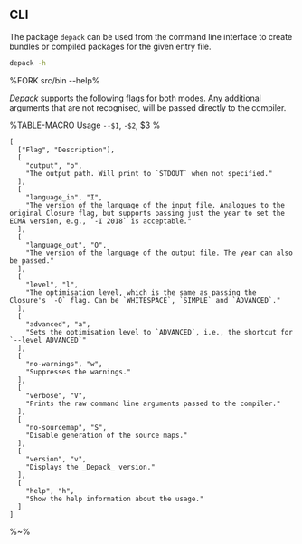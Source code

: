 ## **CLI**

The package `depack` can be used from the command line interface to create bundles or compiled packages for the given entry file.

```sh
depack -h
```

%FORK src/bin --help%

_Depack_ supports the following flags for both modes. Any additional arguments that are not recognised, will be passed directly to the compiler.

%TABLE-MACRO Usage
  `--$1`\, `-$2`, $3
%

```table Usage
[
  ["Flag", "Description"],
  [
    "output", "o",
    "The output path. Will print to `STDOUT` when not specified."
  ],
  [
    "language_in", "I",
    "The version of the language of the input file. Analogues to the original Closure flag, but supports passing just the year to set the ECMA version, e.g., `-I 2018` is acceptable."
  ],
  [
    "language_out", "O",
    "The version of the language of the output file. The year can also be passed."
  ],
  [
    "level", "l",
    "The optimisation level, which is the same as passing the Closure's `-O` flag. Can be `WHITESPACE`, `SIMPLE` and `ADVANCED`."
  ],
  [
    "advanced", "a",
    "Sets the optimisation level to `ADVANCED`, i.e., the shortcut for `--level ADVANCED`"
  ],
  [
    "no-warnings", "w",
    "Suppresses the warnings."
  ],
  [
    "verbose", "V",
    "Prints the raw command line arguments passed to the compiler."
  ],
  [
    "no-sourcemap", "S",
    "Disable generation of the source maps."
  ],
  [
    "version", "v",
    "Displays the _Depack_ version."
  ],
  [
    "help", "h",
    "Show the help information about the usage."
  ]
]
```

%~%